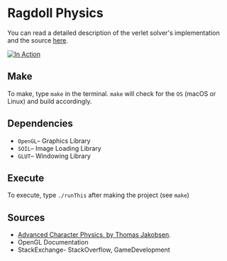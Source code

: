 # Ragdoll Physics
You can read a detailed description of the verlet solver's implementation and the source [here](http://life.inspirho.com/cg/dance-for-me/).

[![In Action](http://life.inspirho.com/wp-content/uploads/2016/12/cloth.gif)](http://life.inspirho.com/cg/dance-for-me/)


## Make
To make, type `make` in the terminal. `make` will check for the `OS` (macOS or Linux) and build accordingly.

## Dependencies
* `OpenGL`– Graphics Library
* `SOIL`– Image Loading Library
* `GLUT`– Windowing Library

## Execute
To execute, type `./runThis` after making the project (see `make`)

## Sources
* [Advanced Character Physics, by Thomas Jakobsen](https://www.cs.cmu.edu/afs/cs/academic/class/15462-s13/www/lec_slides/Jakobsen.pdf).
* OpenGL Documentation
* StackExchange- StackOverflow, GameDevelopment
